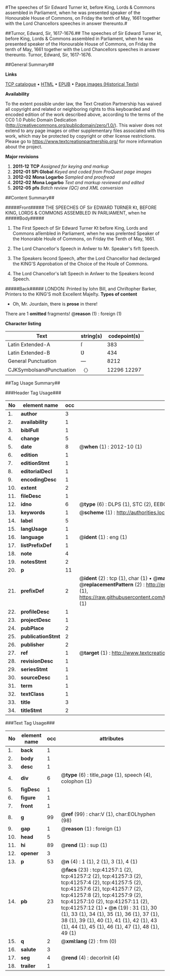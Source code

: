 #The speeches of Sir Edward Turner kt, before King, Lords & Commons assembled in Parliament, when he was presented speaker of the Honourable House of Commons, on Friday the tenth of May, 1661 together with the Lord Chancellors speeches in answer thereunto.#

##Turnor, Edward, Sir, 1617-1676.##
The speeches of Sir Edward Turner kt, before King, Lords & Commons assembled in Parliament, when he was presented speaker of the Honourable House of Commons, on Friday the tenth of May, 1661 together with the Lord Chancellors speeches in answer thereunto.
Turnor, Edward, Sir, 1617-1676.

##General Summary##

**Links**

[TCP catalogue](http://www.ota.ox.ac.uk/tcp/)  • 
[HTML](http://tei.it.ox.ac.uk/tcp/Texts-HTML/free/A63/A63954.html)  • 
[EPUB](http://tei.it.ox.ac.uk/tcp/Texts-EPUB/free/A63/A63954.epub) • 
[Page images (Historical Texts)](https://historicaltexts.jisc.ac.uk/eebo-08259154e)

**Availability**

To the extent possible under law, the Text Creation Partnership has waived all copyright and related or neighboring rights to this keyboarded and encoded edition of the work described above, according to the terms of the CC0 1.0 Public Domain Dedication (http://creativecommons.org/publicdomain/zero/1.0/). This waiver does not extend to any page images or other supplementary files associated with this work, which may be protected by copyright or other license restrictions. Please go to https://www.textcreationpartnership.org/ for more information about the project.

**Major revisions**

1. __2011-12__ __TCP__ *Assigned for keying and markup*
1. __2012-01__ __SPi Global__ *Keyed and coded from ProQuest page images*
1. __2012-02__ __Mona Logarbo__ *Sampled and proofread*
1. __2012-02__ __Mona Logarbo__ *Text and markup reviewed and edited*
1. __2012-05__ __pfs__ *Batch review (QC) and XML conversion*

##Content Summary##

#####Front#####
THE SPEECHES OF Sir EDWARD TƲRNER Kt, BEFORE KING, LORDS & COMMONS ASSEMBLED IN PARLIAMENT, when he 
#####Body#####

1. The First Speech of Sir Edward Turner Kt before King, Lords and Commons aſſembled in Parliament, when he was preſented Speaker of the Honorable Houſe of Commons, on Friday the Tenth of May, 1661.

1. The Lord Chancellor's Speech in Anſwer to Mr. Speaker's firſt Speech.

1. The Speakers ſecond Speech, after the Lord Chancellor had declarged the KING'S Approbation of the Choice of the Houſe of Commons.

1. The Lord Chancellor's laſt Speech in Anſwer to the Speakers ſecond Speech.

#####Back#####
LONDON: Printed by Iohn Bill, and Chriſtopher Barker, Printers to the KING'S moſt Excellent Majeſty.
**Types of content**

  * Oh, Mr. Jourdain, there is **prose** in there!

There are 1 **omitted** fragments! 
 @__reason__ (1) : foreign (1)

**Character listing**


|Text|string(s)|codepoint(s)|
|---|---|---|
|Latin Extended-A|ſ|383|
|Latin Extended-B|Ʋ|434|
|General Punctuation|—|8212|
|CJKSymbolsandPunctuation|〈〉|12296 12297|

##Tag Usage Summary##

###Header Tag Usage###

|No|element name|occ|attributes|
|---|---|---|---|
|1.|__author__|3||
|2.|__availability__|1||
|3.|__biblFull__|1||
|4.|__change__|5||
|5.|__date__|8| @__when__ (1) : 2012-10 (1)|
|6.|__edition__|1||
|7.|__editionStmt__|1||
|8.|__editorialDecl__|1||
|9.|__encodingDesc__|1||
|10.|__extent__|2||
|11.|__fileDesc__|1||
|12.|__idno__|6| @__type__ (6) : DLPS (1), STC (2), EEBO-CITATION (1), OCLC (1), VID (1)|
|13.|__keywords__|1| @__scheme__ (1) : http://authorities.loc.gov/ (1)|
|14.|__label__|5||
|15.|__langUsage__|1||
|16.|__language__|1| @__ident__ (1) : eng (1)|
|17.|__listPrefixDef__|1||
|18.|__note__|4||
|19.|__notesStmt__|2||
|20.|__p__|11||
|21.|__prefixDef__|2| @__ident__ (2) : tcp (1), char (1)  •  @__matchPattern__ (2) : ([0-9\-]+):([0-9IVX]+) (1), (.+) (1)  •  @__replacementPattern__ (2) : http://eebo.chadwyck.com/downloadtiff?vid=$1&page=$2 (1), https://raw.githubusercontent.com/textcreationpartnership/Texts/master/tcpchars.xml#$1 (1)|
|22.|__profileDesc__|1||
|23.|__projectDesc__|1||
|24.|__pubPlace__|2||
|25.|__publicationStmt__|2||
|26.|__publisher__|2||
|27.|__ref__|1| @__target__ (1) : http://www.textcreationpartnership.org/docs/. (1)|
|28.|__revisionDesc__|1||
|29.|__seriesStmt__|1||
|30.|__sourceDesc__|1||
|31.|__term__|1||
|32.|__textClass__|1||
|33.|__title__|3||
|34.|__titleStmt__|2||


###Text Tag Usage###

|No|element name|occ|attributes|
|---|---|---|---|
|1.|__back__|1||
|2.|__body__|1||
|3.|__desc__|1||
|4.|__div__|6| @__type__ (6) : title_page (1), speech (4), colophon (1)|
|5.|__figDesc__|1||
|6.|__figure__|1||
|7.|__front__|1||
|8.|__g__|99| @__ref__ (99) : char:V (1), char:EOLhyphen (98)|
|9.|__gap__|1| @__reason__ (1) : foreign (1)|
|10.|__head__|5||
|11.|__hi__|89| @__rend__ (1) : sup (1)|
|12.|__opener__|3||
|13.|__p__|53| @__n__ (4) : 1 (1), 2 (1), 3 (1), 4 (1)|
|14.|__pb__|23| @__facs__ (23) : tcp:41257:1 (2), tcp:41257:2 (2), tcp:41257:3 (2), tcp:41257:4 (2), tcp:41257:5 (2), tcp:41257:6 (2), tcp:41257:7 (2), tcp:41257:8 (2), tcp:41257:9 (2), tcp:41257:10 (2), tcp:41257:11 (2), tcp:41257:12 (1)  •  @__n__ (19) : 31 (1), 30 (1), 33 (1), 34 (1), 35 (1), 36 (1), 37 (1), 38 (1), 39 (1), 40 (1), 41 (1), 42 (1), 43 (1), 44 (1), 45 (1), 46 (1), 47 (1), 48 (1), 49 (1)|
|15.|__q__|2| @__xml:lang__ (2) : frm (0)|
|16.|__salute__|3||
|17.|__seg__|4| @__rend__ (4) : decorInit (4)|
|18.|__trailer__|1||
